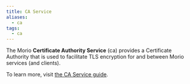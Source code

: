 ```yaml
---
title: CA Service
aliases:
  - ca
tags:
  - ca
---
```


The Morio **Certificate Authority Service** (ca) provides a Certificate Authority that is used
to facilitate TLS encryption for and between Morio services (and clients).

To learn more, visit [the CA Service guide](/docs/guides/services/ca).

